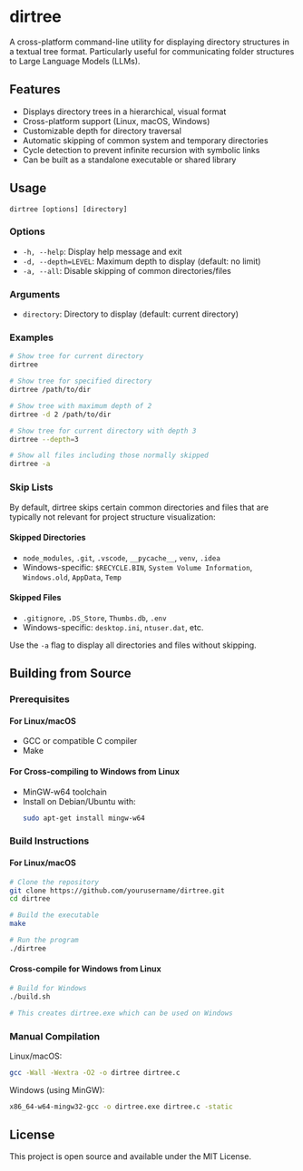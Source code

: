 # dirtree

A cross-platform command-line utility for displaying directory structures in a textual tree format. Particularly useful for communicating folder structures to Large Language Models (LLMs).

## Features

- Displays directory trees in a hierarchical, visual format
- Cross-platform support (Linux, macOS, Windows)
- Customizable depth for directory traversal
- Automatic skipping of common system and temporary directories
- Cycle detection to prevent infinite recursion with symbolic links
- Can be built as a standalone executable or shared library

## Usage

```
dirtree [options] [directory]
```

### Options

- `-h, --help`: Display help message and exit
- `-d, --depth=LEVEL`: Maximum depth to display (default: no limit)
- `-a, --all`: Disable skipping of common directories/files

### Arguments

- `directory`: Directory to display (default: current directory)

### Examples

```bash
# Show tree for current directory
dirtree

# Show tree for specified directory
dirtree /path/to/dir

# Show tree with maximum depth of 2
dirtree -d 2 /path/to/dir

# Show tree for current directory with depth 3
dirtree --depth=3

# Show all files including those normally skipped
dirtree -a
```

### Skip Lists

By default, dirtree skips certain common directories and files that are typically not relevant for project structure visualization:

#### Skipped Directories
- `node_modules`, `.git`, `.vscode`, `__pycache__`, `venv`, `.idea`
- Windows-specific: `$RECYCLE.BIN`, `System Volume Information`, `Windows.old`, `AppData`, `Temp`

#### Skipped Files
- `.gitignore`, `.DS_Store`, `Thumbs.db`, `.env`
- Windows-specific: `desktop.ini`, `ntuser.dat`, etc.

Use the `-a` flag to display all directories and files without skipping.

## Building from Source

### Prerequisites

#### For Linux/macOS

- GCC or compatible C compiler
- Make

#### For Cross-compiling to Windows from Linux

- MinGW-w64 toolchain
- Install on Debian/Ubuntu with:
  ```bash
  sudo apt-get install mingw-w64
  ```

### Build Instructions

#### For Linux/macOS

```bash
# Clone the repository
git clone https://github.com/yourusername/dirtree.git
cd dirtree

# Build the executable
make

# Run the program
./dirtree
```

#### Cross-compile for Windows from Linux

```bash
# Build for Windows
./build.sh

# This creates dirtree.exe which can be used on Windows
```

### Manual Compilation

Linux/macOS:
```bash
gcc -Wall -Wextra -O2 -o dirtree dirtree.c
```

Windows (using MinGW):
```bash
x86_64-w64-mingw32-gcc -o dirtree.exe dirtree.c -static
```

## License

This project is open source and available under the MIT License.
